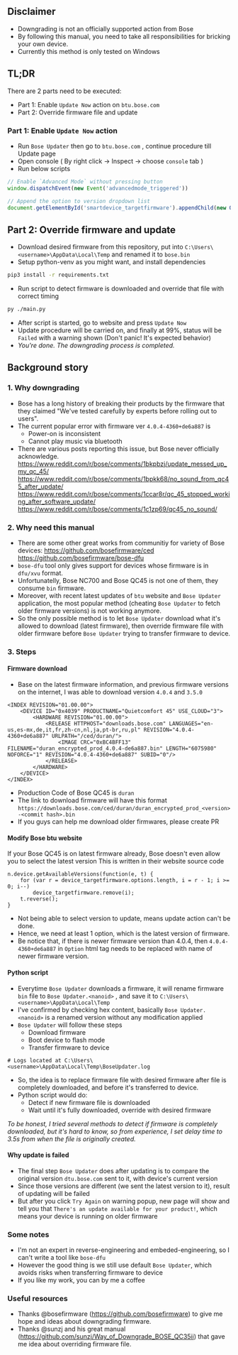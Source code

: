 ## Disclaimer
- Downgrading is not an officially supported action from Bose
- By following this manual, you need to take all responsibilities for bricking your own device.
- Currently this method is only tested on Windows

## TL;DR
There are 2 parts need to be executed:
- Part 1: Enable `Update Now` action on `btu.bose.com`
- Part 2: Override firmware file and update

### Part 1: Enable `Update Now` action
- Run `Bose Updater` then go to `btu.bose.com` , continue procedure till Update page
- Open console ( By right click -> Inspect -> choose `console` tab )
- Run below scripts
```js
// Enable `Advanced Mode` without pressing button
window.dispatchEvent(new Event('advancedmode_triggered'))

// Append the option to version dropdown list
document.getElementById('smartdevice_targetfirmware').appendChild(new Option('4.0.4-4360+de6a887', '4.0.4'));
```
## Part 2: Override firmware and update
- Download desired firmware from this repository, put into `C:\Users\<username>\AppData\Local\Temp` and renamed it to `bose.bin`
- Setup python-venv as you might want, and install dependencies
```bash
pip3 install -r requirements.txt
```

- Run script to detect firmware is downloaded and override that file with correct timing
```bash
py ./main.py
```
- After script is started, go to website and press `Update Now`
- Update procedure will be carried on, and finally at 99%, status will be `Failed` with a warning shown (Don't panic! It's expected behavior)
- <i>You're done. The downgrading process is completed.</i>

## Background story
### 1. Why downgrading
- Bose has a long history of breaking their products by the firmware that they claimed "We've tested carefully by experts before rolling out to users".
- The current popular error with firmware ver `4.0.4-4360+de6a887` is
  - Power-on is inconsistent
  - Cannot play music via bluetooth
- There are various posts reporting this issue, but Bose never officially acknowledge.
https://www.reddit.com/r/bose/comments/1bkpbzj/update_messed_up_my_qc_45/
https://www.reddit.com/r/bose/comments/1bpkk68/no_sound_from_qc45_after_update/
https://www.reddit.com/r/bose/comments/1ccar8r/qc_45_stopped_working_after_software_update/
https://www.reddit.com/r/bose/comments/1c1zp69/qc45_no_sound/

### 2. Why need this manual
- There are some other great works from communitiy for variety of Bose devices:
https://github.com/bosefirmware/ced
https://github.com/bosefirmware/bose-dfu
- `bose-dfu` tool only gives support for devices whose firmware is in `dfu/xvu` format.
- Unfortunatelly, Bose NC700 and Bose QC45 is not one of them, they consume `bin` firmware.
- Moreover, with recent latest updates of `btu` website and `Bose Updater` application, the most popular method (cheating `Bose Updater` to fetch older firmware versions) is not working anymore.
- So the only possible method is to let `Bose Updater` download what it's allowed to download (latest firmware), then override firmware file with older firmware before `Bose Updater` trying to transfer firmware to device.

### 3. Steps

#### Firmware download
- Base on the latest firmware information, and previous firmware versions on the internet, I was able to download version `4.0.4` and `3.5.0`
```
<INDEX REVISION="01.00.00">
    <DEVICE ID="0x4039" PRODUCTNAME="Quietcomfort 45" USE_CLOUD="3">
        <HARDWARE REVISION="01.00.00">
            <RELEASE HTTPHOST="downloads.bose.com" LANGUAGES="en-us,es-mx,de,it,fr,zh-cn,nl,ja,pt-br,ru,pl" REVISION="4.0.4-4360+de6a887" URLPATH="/ced/duran/">
                <IMAGE CRC="0xBC4BFF13" FILENAME="duran_encrypted_prod_4.0.4-de6a887.bin" LENGTH="6075980" NOFORCE="1" REVISION="4.0.4-4360+de6a887" SUBID="0"/>
            </RELEASE>
        </HARDWARE>
    </DEVICE>
</INDEX>
```
- Production Code of Bose QC45 is `duran`
- The link to download firmware will have this format `https://downloads.bose.com/ced/duran/duran_encrypted_prod_<version>-<commit hash>.bin`
- If you guys can help me download older firmwares, please create PR

#### Modify Bose btu website
If your Bose QC45 is on latest firmware already, Bose doesn't even allow you to select the latest version
This is written in their website source code
```
n.device.getAvailableVersions(function(e, t) {
    for (var r = device_targetfirmware.options.length, i = r - 1; i >= 0; i--)
        device_targetfirmware.remove(i);
    t.reverse();
}
```
- Not being able to select version to update, means update action can't be done.
- Hence, we need at least 1 option, which is the latest version of firmware.
- Be notice that, if there is newer firmware version than 4.0.4, then `4.0.4-4360+de6a887` in `Option` html tag needs to be replaced with name of newer firmware version.

#### Python script
- Everytime `Bose Updater` downloads a firmware, it will rename firmware `bin` file to `Bose Updater.<nanoid>` , and save it to `C:\Users\<username>\AppData\Local\Temp`
- I've confirmed by checking hex content, basically `Bose Updater.<nanoid>` is a renamed version without any modification applied
- `Bose Updater` will follow these steps
  - Download firmware
  - Boot device to flash mode
  - Transfer firmware to device
```
# Logs located at C:\Users\<username>\AppData\Local\Temp\BoseUpdater.log
```
- So, the idea is to replace firmware file with desired firmware after file is completely downloaded, and before it's transferred to device.
- Python script would do:
  - Detect if new firmware file is downloaded
  - Wait until it's fully downloaded, override with desired firmware

*To be honest, I tried several methods to detect if firmware is completely downloaded, but it's hard to know, so from experience, I set delay time to 3.5s from when the file is originally created.*

#### Why update is failed
- The final step `Bose Updater` does after updating is to compare the original version `dtu.bose.com` sent to it, with device's current version
- Since those versions are different (we sent the latest version to it), result of updating will be failed
- But after you click `Try Again` on warning popup, new page will show and tell you that `There's an update available for your product!`, which means your device is running on older firmware

### Some notes
- I'm not an expert in reverse-engineering and embeded-engineering, so I can't write a tool like `bose-dfu`
- However the good thing is we still use default `Bose Updater`, which avoids risks when transferring firmware to device
- If you like my work, you can by me a coffee

### Useful resources
- Thanks @bosefirmware (https://github.com/bosefirmware) to give me hope and ideas about downgrading firmware.
- Thanks @sunzj and his great manual (https://github.com/sunzj/Way_of_Downgrade_BOSE_QC35ii) that gave me idea about overriding firmware file.
